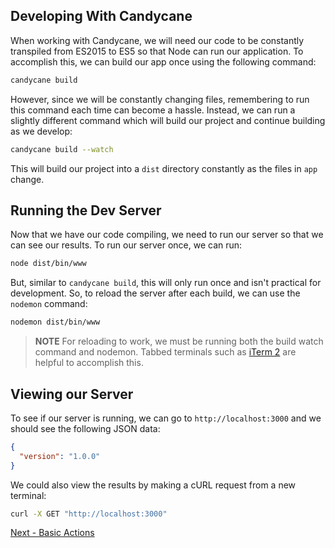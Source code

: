 ## Developing With Candycane

When working with Candycane, we will need our code to be constantly transpiled from ES2015 to ES5 so that Node can run our application.
To accomplish this, we can build our app once using the following command:

```bash
candycane build
```

However, since we will be constantly changing files, remembering to run this command each time can become a hassle.
Instead, we can run a slightly different command which will build our project and continue building as we develop:

```bash
candycane build --watch
```

This will build our project into a `dist` directory constantly as the files in `app` change.

## Running the Dev Server

Now that we have our code compiling, we need to run our server so that we can see our results.
To run our server once, we can run:

```bash
node dist/bin/www
```

But, similar to `candycane build`, this will only run once and isn't practical for development.
So, to reload the server after each build, we can use the `nodemon` command:

```bash
nodemon dist/bin/www
```

> **NOTE** For reloading to work, we must be running both the build watch command and nodemon.
> Tabbed terminals such as [iTerm 2](https://www.iterm2.com/) are helpful to accomplish this.

## Viewing our Server

To see if our server is running, we can go to `http://localhost:3000` and we should see the following JSON data:

```json
{
  "version": "1.0.0"
}
```

We could also view the results by making a cURL request from a new terminal:

```bash
curl -X GET "http://localhost:3000"
```

[Next - Basic Actions](./basic-actions.md)

